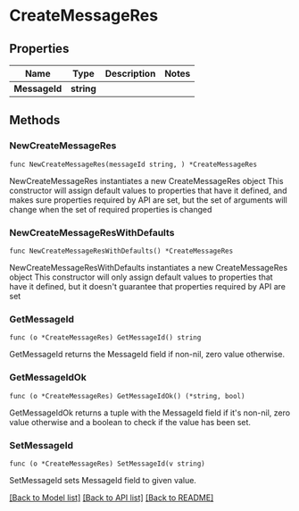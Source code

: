 # CreateMessageRes

## Properties

Name | Type | Description | Notes
------------ | ------------- | ------------- | -------------
**MessageId** | **string** |  | 

## Methods

### NewCreateMessageRes

`func NewCreateMessageRes(messageId string, ) *CreateMessageRes`

NewCreateMessageRes instantiates a new CreateMessageRes object
This constructor will assign default values to properties that have it defined,
and makes sure properties required by API are set, but the set of arguments
will change when the set of required properties is changed

### NewCreateMessageResWithDefaults

`func NewCreateMessageResWithDefaults() *CreateMessageRes`

NewCreateMessageResWithDefaults instantiates a new CreateMessageRes object
This constructor will only assign default values to properties that have it defined,
but it doesn't guarantee that properties required by API are set

### GetMessageId

`func (o *CreateMessageRes) GetMessageId() string`

GetMessageId returns the MessageId field if non-nil, zero value otherwise.

### GetMessageIdOk

`func (o *CreateMessageRes) GetMessageIdOk() (*string, bool)`

GetMessageIdOk returns a tuple with the MessageId field if it's non-nil, zero value otherwise
and a boolean to check if the value has been set.

### SetMessageId

`func (o *CreateMessageRes) SetMessageId(v string)`

SetMessageId sets MessageId field to given value.



[[Back to Model list]](../README.md#documentation-for-models) [[Back to API list]](../README.md#documentation-for-api-endpoints) [[Back to README]](../README.md)


